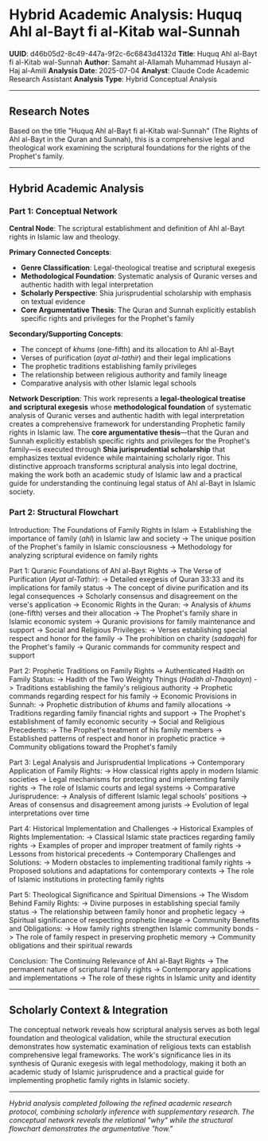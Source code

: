 # Hybrid Academic Analysis: Huquq Ahl al-Bayt fi al-Kitab wal-Sunnah

**UUID**: d46b05d2-8c49-447a-9f2c-6c6843d4132d
**Title**: Huquq Ahl al-Bayt fi al-Kitab wal-Sunnah
**Author**: Samaht al-Allamah Muhammad Husayn al-Haj al-Amili
**Analysis Date**: 2025-07-04
**Analyst**: Claude Code Academic Research Assistant
**Analysis Type**: Hybrid Conceptual Analysis

---

## Research Notes

Based on the title "Huquq Ahl al-Bayt fi al-Kitab wal-Sunnah" (The Rights of Ahl al-Bayt in the Quran and Sunnah), this is a comprehensive legal and theological work examining the scriptural foundations for the rights of the Prophet's family.

---

## Hybrid Academic Analysis

### Part 1: Conceptual Network

**Central Node**: The scriptural establishment and definition of Ahl al-Bayt rights in Islamic law and theology.

**Primary Connected Concepts**:
- **Genre Classification**: Legal-theological treatise and scriptural exegesis
- **Methodological Foundation**: Systematic analysis of Quranic verses and authentic hadith with legal interpretation
- **Scholarly Perspective**: Shia jurisprudential scholarship with emphasis on textual evidence
- **Core Argumentative Thesis**: The Quran and Sunnah explicitly establish specific rights and privileges for the Prophet's family

**Secondary/Supporting Concepts**:
- The concept of *khums* (one-fifth) and its allocation to Ahl al-Bayt
- Verses of purification (*ayat al-tathir*) and their legal implications
- The prophetic traditions establishing family privileges
- The relationship between religious authority and family lineage
- Comparative analysis with other Islamic legal schools

**Network Description**: This work represents a **legal-theological treatise and scriptural exegesis** whose **methodological foundation** of systematic analysis of Quranic verses and authentic hadith with legal interpretation creates a comprehensive framework for understanding Prophetic family rights in Islamic law. The **core argumentative thesis**—that the Quran and Sunnah explicitly establish specific rights and privileges for the Prophet's family—is executed through **Shia jurisprudential scholarship** that emphasizes textual evidence while maintaining scholarly rigor. This distinctive approach transforms scriptural analysis into legal doctrine, making the work both an academic study of Islamic law and a practical guide for understanding the continuing legal status of Ahl al-Bayt in Islamic society.

### Part 2: Structural Flowchart

Introduction: The Foundations of Family Rights in Islam
-> Establishing the importance of family (*ahl*) in Islamic law and society
-> The unique position of the Prophet's family in Islamic consciousness
-> Methodology for analyzing scriptural evidence on family rights

Part 1: Quranic Foundations of Ahl al-Bayt Rights
-> The Verse of Purification (*Ayat al-Tathir*):
-> Detailed exegesis of Quran 33:33 and its implications for family status
-> The concept of divine purification and its legal consequences
-> Scholarly consensus and disagreement on the verse's application
-> Economic Rights in the Quran:
-> Analysis of *khums* (one-fifth) verses and their allocation
-> The Prophet's family share in Islamic economic system
-> Quranic provisions for family maintenance and support
-> Social and Religious Privileges:
-> Verses establishing special respect and honor for the family
-> The prohibition on charity (*sadaqah*) for the Prophet's family
-> Quranic commands for community respect and support

Part 2: Prophetic Traditions on Family Rights
-> Authenticated Hadith on Family Status:
-> Hadith of the Two Weighty Things (*Hadith al-Thaqalayn*)
-> Traditions establishing the family's religious authority
-> Prophetic commands regarding respect for his family
-> Economic Provisions in Sunnah:
-> Prophetic distribution of *khums* and family allocations
-> Traditions regarding family financial rights and support
-> The Prophet's establishment of family economic security
-> Social and Religious Precedents:
-> The Prophet's treatment of his family members
-> Established patterns of respect and honor in prophetic practice
-> Community obligations toward the Prophet's family

Part 3: Legal Analysis and Jurisprudential Implications
-> Contemporary Application of Family Rights:
-> How classical rights apply in modern Islamic societies
-> Legal mechanisms for protecting and implementing family rights
-> The role of Islamic courts and legal systems
-> Comparative Jurisprudence:
-> Analysis of different Islamic legal schools' positions
-> Areas of consensus and disagreement among jurists
-> Evolution of legal interpretations over time

Part 4: Historical Implementation and Challenges
-> Historical Examples of Rights Implementation:
-> Classical Islamic state practices regarding family rights
-> Examples of proper and improper treatment of family rights
-> Lessons from historical precedents
-> Contemporary Challenges and Solutions:
-> Modern obstacles to implementing traditional family rights
-> Proposed solutions and adaptations for contemporary contexts
-> The role of Islamic institutions in protecting family rights

Part 5: Theological Significance and Spiritual Dimensions
-> The Wisdom Behind Family Rights:
-> Divine purposes in establishing special family status
-> The relationship between family honor and prophetic legacy
-> Spiritual significance of respecting prophetic lineage
-> Community Benefits and Obligations:
-> How family rights strengthen Islamic community bonds
-> The role of family respect in preserving prophetic memory
-> Community obligations and their spiritual rewards

Conclusion: The Continuing Relevance of Ahl al-Bayt Rights
-> The permanent nature of scriptural family rights
-> Contemporary applications and implementations
-> The role of these rights in Islamic unity and identity

---

## Scholarly Context & Integration

The conceptual network reveals how scriptural analysis serves as both legal foundation and theological validation, while the structural execution demonstrates how systematic examination of religious texts can establish comprehensive legal frameworks. The work's significance lies in its synthesis of Quranic exegesis with legal methodology, making it both an academic study of Islamic jurisprudence and a practical guide for implementing prophetic family rights in Islamic society.

---

*Hybrid analysis completed following the refined academic research protocol, combining scholarly inference with supplementary research. The conceptual network reveals the relational "why" while the structural flowchart demonstrates the argumentative "how."*